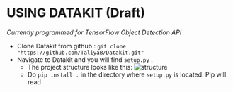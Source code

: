 USING DATAKIT (Draft)
=======
_Currently programmed for TensorFlow Object Detection API_

- Clone Datakit from github : `git clone "https://github.com/TaliyaB/Datakit.git"`
- Navigate to Datakit and you will find `setup.py` .
  - The project structure looks like this: 
  ![structure]("https://github.com/TaliyaB/Datakit/blob/master/screenshots/structure.png?raw=true") 
  - Do `pip install .` in the directory where `setup.py` is located. Pip will  read  